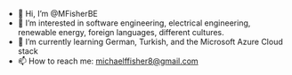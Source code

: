 - 👋 Hi, I’m @MFisherBE
- 👀 I’m interested in software engineering, electrical engineering, renewable energy, foreign languages, different cultures.
- 🌱 I’m currently learning German, Turkish, and the Microsoft Azure Cloud stack
- 📫 How to reach me: michaelffisher8@gmail.com

<!---
MFisherBE/MFisherBE is a ✨ special ✨ repository because its `README.md` (this file) appears on your GitHub profile.
You can click the Preview link to take a look at your changes.
--->
